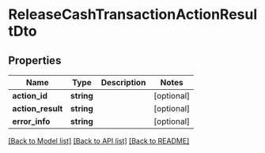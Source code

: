 # ReleaseCashTransactionActionResultDto

## Properties
Name | Type | Description | Notes
------------ | ------------- | ------------- | -------------
**action_id** | **string** |  | [optional] 
**action_result** | **string** |  | [optional] 
**error_info** | **string** |  | [optional] 

[[Back to Model list]](../README.md#documentation-for-models) [[Back to API list]](../README.md#documentation-for-api-endpoints) [[Back to README]](../README.md)


